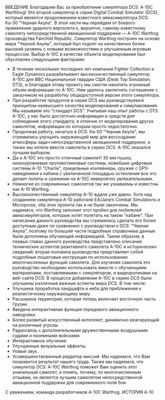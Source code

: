 ВВЕДЕНИЕ
Благодарим Вас за приобретение симулятора DCS: A-10C Warthhog! Это второй симулятор в
серии Digital Combat Simulator (DCS), который является продолжением известного
авиасимулятора DCS: Ка-50 "Черная Акула". В этой части мы перейдем от боевого применения
ударного вертолета к, вероятно, самому известному самолету непосредственной авиационной
поддержки — A-10C Warthog производства Fairchild Republic. Симулятор Warthog построен на
основе мира "Черной Акулы", который был поднят на качественно более высокий уровень с
новыми возможностями и улучшенным игровым процессом.
Выбор А-10С в качестве объекта моделирования был обусловлен следующими факторами:
- В течение нескольких последних лет компании Fighter Collection и Eagle Dynamics
разрабатывают высококачественный симулятор А-10С для ВВС Национальной гвардии
США (Desk Top Simulation, DTS), и благодаря этому проекту мы смогли накопить
огромный объем информации по А-10С. Нам удалось заключить соглашение с
заказчиком на разработку общедоступной версии этого симулятора.
- При разработке продуктов в серии DCS мы руководствуемся принципом наивысшего
качества моделирования и симулирования. Мы называем это "стандарт DCS".
Учитывая наш опыт работы с DTS A-10C, у нас было достаточно информации и
средств для соблюдения этого стандарта, в отличие от моделирования других
самолетов, информации по которым просто недостаточно.
- Продолжая работу, начатую в DCS: Ка-50 "Черная Акула", мы стремились улучшить
окружающий мир для воссоздания атмосферы задач непосредственной авиационной
поддержки, а также мы хотели ввести самолеты в серию DCS. А-10С оказался лучшим
выбором.
- Да и А-10С это просто отличный самолет! 30 мм пушка, низкоуровневые
противотанковые системы, новейшие цифровые системы А-10 "Charlie", прицельные
контейнеры, оружие с GPS-наведением и кабина с увеличенной площадью остекления
все это делает полеты и сражения на А-10С невероятно увлекательными.
- Немногие из современных самолетов так же узнаваемы и известны как А-10 Warthog.
- Высококачественный симулятор А-10 ждали уже давно. Хотя над созданием
симулятора А-10 работали EA/Jane’s Combat Simulations и Microprose, оба этих проекта
так и не были закончены. Мы надеемся, что Warthog заполнит этот пробел для
любителей авиасимуляторов, которые хотят полетать на таком "кабане".
При написании данного руководства мы стремились сделать его более доступным даже по
сравнению с руководством к DCS: "Черная Акула", поэтому по большей части подробные
справочные данные были дополнены обучающей информацией. Таким образом, в первых
главах данного руководства представлено описание технических аспектов реактивного
самолета А-10С и исторических сведений; вторая половина руководства представляет собой
подробные пошаговые инструкции по использованию многочисленных функций самолета.
Для изучения самолета это руководство необходимо использовать вместе с обучающими
материалами, поставляемыми с симулятором, и видеороликами на веб-сайте DCS.
В процессе добавления А-10С в серию DCS были улучшены различные важные аспекты мира
DCS. В том числе:
- Улучшена проработка ландшафта и неба для приближения к реалистичному
окружающему миру.
- Расширена территория, которая теперь включает восточную часть Грузии.
- Введена интерактивная функция передового авиационного наводчика.
- Более развитый искусственный интеллект, динамично реагирующий на различные
угрозы.
- Радиосвязь с дополнительными дружественными воздушными судами и наземными
войсками.
- Интерактивное обучение.
- Улучшенные визуальные эффекты.
- Новый звук.
- Усовершенствованный редактор миссий.
Мы надеемся, что Вам понравится результат нашего труда. Также мы надеемся, что симулятор
DCS: A-10C Warthog поможет Вам оценить этот уникальный самолет, и понять, почему, по
многочисленным отзывам, он является лучшим самолетом непосредственной авиационной
поддержки для современного поля боя.


С уважением,
команда разработчиков А-10С Warthog.
ИСТОРИЯ A-10
